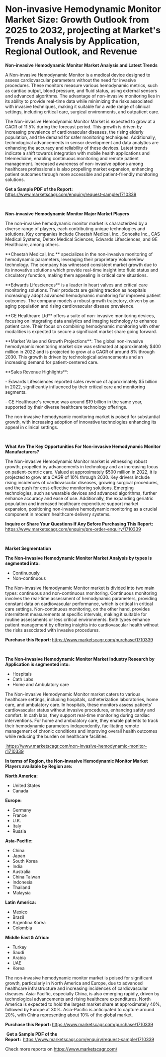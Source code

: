 <p><h1>Non-invasive Hemodynamic Monitor Market Size: Growth Outlook from 2025 to 2032, projecting at Market's Trends Analysis by Application, Regional Outlook, and Revenue</h1></p><p><strong>Non-invasive Hemodynamic Monitor Market Analysis and Latest Trends</strong></p>
<p><p>A Non-invasive Hemodynamic Monitor is a medical device designed to assess cardiovascular parameters without the need for invasive procedures. These monitors measure various hemodynamic metrics, such as cardiac output, blood pressure, and fluid status, using external sensors and advanced algorithms. The advantage of non-invasive monitoring lies in its ability to provide real-time data while minimizing the risks associated with invasive techniques, making it suitable for a wide range of clinical settings, including critical care, surgical environments, and outpatient care.</p><p>The Non-invasive Hemodynamic Monitor Market is expected to grow at a CAGR of 11.5% during the forecast period. This growth is driven by increasing prevalence of cardiovascular diseases, the rising elderly population, and the demand for safer monitoring techniques. Additionally, technological advancements in sensor development and data analytics are enhancing the accuracy and reliability of these devices. Latest trends indicate a shift towards integration with mobile health applications and telemedicine, enabling continuous monitoring and remote patient management. Increased awareness of non-invasive options among healthcare professionals is also propelling market expansion, enhancing patient outcomes through more accessible and patient-friendly monitoring solutions.</p></p>
<p><strong>Get a Sample PDF of the Report:&nbsp;</strong> <a href="https://www.marketscagr.com/enquiry/request-sample/1710339?utm_campaign=1995&utm_medium=2&utm_source=Github&utm_content=ia&utm_term=10012025&utm_id=non-invasive-hemodynamic-monitor">https://www.marketscagr.com/enquiry/request-sample/1710339</a></p>
<p>&nbsp;</p>
<p><strong>Non-invasive Hemodynamic Monitor Major Market Players</strong></p>
<p><p>The non-invasive hemodynamic monitor market is characterized by a diverse range of players, each contributing unique technologies and solutions. Key companies include Cheetah Medical, Inc., Sonosite Inc., CAS Medical Systems, Deltex Medical Sciences, Edwards Lifesciences, and GE Healthcare, among others.</p><p>**Cheetah Medical, Inc.** specializes in the non-invasive monitoring of hemodynamic parameters, leveraging their proprietary VolumeView technology. The company has witnessed consistent market growth due to its innovative solutions which provide real-time insight into fluid status and circulatory function, making them appealing in critical care situations.</p><p>**Edwards Lifesciences** is a leader in heart valves and critical care monitoring solutions. Their products are gaining traction as hospitals increasingly adopt advanced hemodynamic monitoring for improved patient outcomes. The company models a robust growth trajectory, driven by an aging population and rising cardiovascular disease prevalence.</p><p>**GE Healthcare Ltd** offers a suite of non-invasive monitoring devices, focusing on integrating data analytics and imaging technology to enhance patient care. Their focus on combining hemodynamic monitoring with other modalities is expected to secure a significant market share going forward.</p><p>**Market Value and Growth Projections**: The global non-invasive hemodynamic monitoring market size was estimated at approximately $400 million in 2022 and is projected to grow at a CAGR of around 8% through 2030. This growth is driven by technological advancements and an increasing demand for patient-centered care.</p><p>**Sales Revenue Highlights**: </p><p>- Edwards Lifesciences reported sales revenue of approximately $5 billion in 2022, significantly influenced by their critical care and monitoring segments.</p><p>- GE Healthcare's revenue was around $19 billion in the same year, supported by their diverse healthcare technology offerings.</p><p>The non-invasive hemodynamic monitoring market is poised for substantial growth, with increasing adoption of innovative technologies enhancing its appeal in clinical settings.</p></p>
<p>&nbsp;</p>
<p><strong>What Are The Key Opportunities For Non-invasive Hemodynamic Monitor Manufacturers?</strong></p>
<p><p>The Non-invasive Hemodynamic Monitor market is witnessing robust growth, propelled by advancements in technology and an increasing focus on patient-centric care. Valued at approximately $500 million in 2022, it is projected to grow at a CAGR of 10% through 2030. Key drivers include rising incidences of cardiovascular diseases, growing surgical procedures, and the push for cost-effective monitoring solutions. Emerging technologies, such as wearable devices and advanced algorithms, further enhance accuracy and ease of use. Additionally, the expanding geriatric population and increased healthcare expenditure support market expansion, positioning non-invasive hemodynamic monitoring as a crucial component in modern healthcare delivery systems.</p></p>
<p><strong>Inquire or Share Your Questions If Any Before Purchasing This Report:</strong> <a href="https://www.marketscagr.com/enquiry/pre-order-enquiry/1710339?utm_campaign=1995&utm_medium=2&utm_source=Github&utm_content=ia&utm_term=10012025&utm_id=non-invasive-hemodynamic-monitor">https://www.marketscagr.com/enquiry/pre-order-enquiry/1710339</a></p>
<p>&nbsp;</p>
<p><strong>Market Segmentation</strong></p>
<p><strong>The Non-invasive Hemodynamic Monitor Market Analysis by types is segmented into:</strong></p>
<p><ul><li>Continuously</li><li>Non-continuous</li></ul></p>
<p><p>The Non-invasive Hemodynamic Monitor market is divided into two main types: continuous and non-continuous monitoring. Continuous monitoring involves the real-time assessment of hemodynamic parameters, providing constant data on cardiovascular performance, which is critical in critical care settings. Non-continuous monitoring, on the other hand, provides intermittent measurements at specific intervals, making it suitable for routine assessments or less critical environments. Both types enhance patient management by offering insights into cardiovascular health without the risks associated with invasive procedures.</p></p>
<p><strong>Purchase this Report:&nbsp;</strong><a href="https://www.marketscagr.com/purchase/1710339?utm_campaign=1995&utm_medium=2&utm_source=Github&utm_content=ia&utm_term=10012025&utm_id=non-invasive-hemodynamic-monitor">https://www.marketscagr.com/purchase/1710339</a></p>
<p>&nbsp;</p>
<p><strong>The Non-invasive Hemodynamic Monitor Market Industry Research by Application is segmented into:</strong></p>
<p><ul><li>Hospitals</li><li>Cath Labs</li><li>Home and Ambulatory care</li></ul></p>
<p><p>The Non-invasive Hemodynamic Monitor market caters to various healthcare settings, including hospitals, catheterization laboratories, home care, and ambulatory care. In hospitals, these monitors assess patients' cardiovascular status without invasive procedures, enhancing safety and comfort. In cath labs, they support real-time monitoring during cardiac interventions. For home and ambulatory care, they enable patients to track their hemodynamic parameters independently, facilitating remote management of chronic conditions and improving overall health outcomes while reducing the burden on healthcare facilities.</p></p>
<p><a href="https://www.marketscagr.com/non-invasive-hemodynamic-monitor-r1710339?utm_campaign=1995&utm_medium=2&utm_source=Github&utm_content=ia&utm_term=10012025&utm_id=non-invasive-hemodynamic-monitor">&nbsp;https://www.marketscagr.com/non-invasive-hemodynamic-monitor-r1710339</a></p>
<p><strong>In terms of Region, the Non-invasive Hemodynamic Monitor Market Players available by Region are:</strong></p>
<p>
    <p> <strong> North America: </strong>
        <ul>
            <li>United States</li>
            <li>Canada</li>
        </ul>
        </p> 
    <p> <strong> Europe: </strong>
        <ul>
            <li>Germany</li>
            <li>France</li>
            <li>U.K.</li>
            <li>Italy</li>
            <li>Russia</li>
        </ul>
        </p> 
    <p> <strong> Asia-Pacific: </strong>
        <ul>
            <li>China</li>
            <li>Japan</li>
            <li>South Korea</li>
            <li>India</li>
            <li>Australia</li>
            <li>China Taiwan</li>
            <li>Indonesia</li>
            <li>Thailand</li>
            <li>Malaysia</li>
        </ul>
        </p> 
    <p> <strong> Latin America: </strong>
        <ul>
            <li>Mexico</li>
            <li>Brazil</li>
            <li>Argentina Korea</li>
            <li>Colombia</li>
        </ul>
        </p> 
    <p> <strong> Middle East & Africa: </strong>
        <ul>
            <li>Turkey</li>
            <li>Saudi</li>
            <li>Arabia</li>
            <li>UAE</li>
            <li>Korea</li>
        </ul>
    </p>
    </p>
<p><p>The non-invasive hemodynamic monitor market is poised for significant growth, particularly in North America and Europe, due to advanced healthcare infrastructure and increasing incidences of cardiovascular diseases. Asia-Pacific, especially China, is also emerging rapidly, driven by technological advancements and rising healthcare expenditures. North America is expected to hold the largest market share at approximately 40%, followed by Europe at 30%. Asia-Pacific is anticipated to capture around 20%, with China representing about 10% of the global market.</p></p>
<p><strong>Purchase this Report: </strong><a href="https://www.marketscagr.com/purchase/1710339?utm_campaign=1995&utm_medium=2&utm_source=Github&utm_content=ia&utm_term=10012025&utm_id=non-invasive-hemodynamic-monitor">https://www.marketscagr.com/purchase/1710339</a></p>
<p>&nbsp;<strong>Get a Sample PDF of the Report:&nbsp;&nbsp;</strong><a href="https://www.marketscagr.com/enquiry/request-sample/1710339?utm_campaign=1995&utm_medium=2&utm_source=Github&utm_content=ia&utm_term=10012025&utm_id=non-invasive-hemodynamic-monitor">https://www.marketscagr.com/enquiry/request-sample/1710339</a></p>
<p><strong></strong></p>
<p>Check more reports on <a href="https://www.marketscagr.com/?utm_campaign=1995&utm_medium=2&utm_source=Github&utm_content=ia&utm_term=10012025&utm_id=non-invasive-hemodynamic-monitor">https://www.marketscagr.com/</a></p>